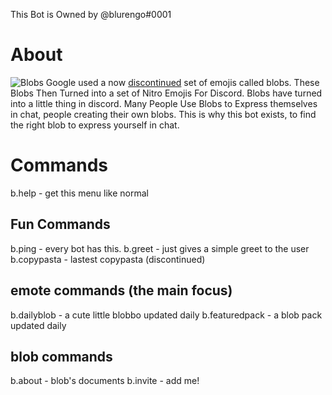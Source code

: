 This Bot is Owned by @blurengo#0001

About
=========
![Blobs](https://amp.businessinsider.com/images/591d6851dd08950c3c8b45a5-750-245.jpg)
Google used a now [discontinued](https://www.gadgetsnow.com/tech-news/google-says-goodbye-to-the-blob-emoji/articleshow/59653068.cms) set of emojis called blobs.
These Blobs Then Turned into a set of Nitro Emojis For Discord. Blobs have turned into a little thing in discord. Many People Use Blobs to Express themselves in chat, people creating their own blobs.
This is why this bot exists, to find the right blob to express yourself in chat.

# Commands
b.help - get this menu like normal
## Fun Commands
b.ping - every bot has this.
b.greet - just gives a simple greet to the user
b.copypasta - lastest copypasta (discontinued)

## emote commands (the main focus)
b.dailyblob - a cute little blobbo updated daily
b.featuredpack - a blob pack updated daily

## blob commands 
b.about - blob's documents
b.invite - add me!
